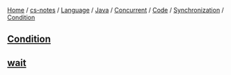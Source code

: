 [Home](https://mengxianbin.github.io) /
[cs-notes](https://mengxianbin.github.io/cs-notes/site) /
[Language](https://mengxianbin.github.io/cs-notes/site/Language) /
[Java](https://mengxianbin.github.io/cs-notes/site/Language/Java) /
[Concurrent](https://mengxianbin.github.io/cs-notes/site/Language/Java/Concurrent) /
[Code](https://mengxianbin.github.io/cs-notes/site/Language/Java/Concurrent/Code) /
[Synchronization](https://mengxianbin.github.io/cs-notes/site/Language/Java/Concurrent/Code/Synchronization) /
[Condition](https://mengxianbin.github.io/cs-notes/site/Language/Java/Concurrent/Code/Synchronization/Condition)

## [Condition](https://mengxianbin.github.io/cs-notes/site/Language/Java/Concurrent/Code/Synchronization/Condition/Condition)

## [wait](https://mengxianbin.github.io/cs-notes/site/Language/Java/Concurrent/Code/Synchronization/Condition/wait)
